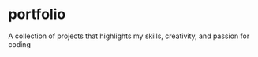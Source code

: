 # portfolio
 A collection of projects that highlights my skills, creativity, and passion for coding
